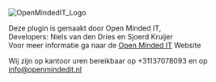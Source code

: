 <img src="https://openmindedit.nl/wp-content/uploads/2019/02/logo-openmindedit.png" alt="OpenMindedIT_Logo">

Deze plugin is gemaakt door Open Minded IT,<br>
Developers: Niels van den Dries en Sjoerd Kruijer<br>
Voor meer informatie ga naar de <a href="https://www.openmindedit.nl/">Open Minded IT</a> Website<br>

Wij zijn op kantoor uren bereikbaar op +31137078093 en op info@openmindedit.nl
